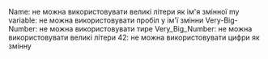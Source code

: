 Name: не можна використовувати великі літери як ім'я змінної
my variable: не можна використовувати пробіл у ім'ї змінни
Very-Big-Number: не можна використовувати тире
Very_Big_Number: не можна використовувати великі літери
42: не можна використовувати цифри як змінну
